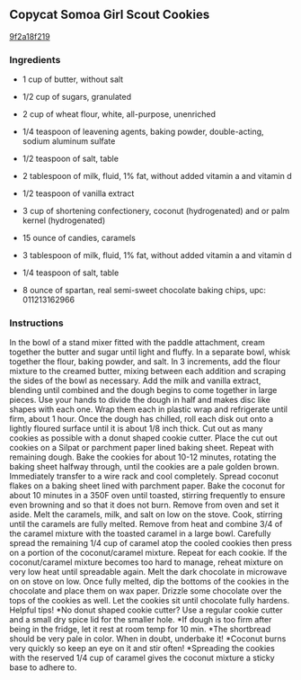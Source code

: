 ## Copycat Somoa Girl Scout Cookies

[9f2a18f219](https://cookpad.com/us/recipes/367978-copycat-somoa-girl-scout-cookies)

### Ingredients

 - 1 cup of butter, without salt

 - 1/2 cup of sugars, granulated

 - 2 cup of wheat flour, white, all-purpose, unenriched

 - 1/4 teaspoon of leavening agents, baking powder, double-acting, sodium aluminum sulfate

 - 1/2 teaspoon of salt, table

 - 2 tablespoon of milk, fluid, 1% fat, without added vitamin a and vitamin d

 - 1/2 teaspoon of vanilla extract

 - 3 cup of shortening confectionery, coconut (hydrogenated) and or palm kernel (hydrogenated)

 - 15 ounce of candies, caramels

 - 3 tablespoon of milk, fluid, 1% fat, without added vitamin a and vitamin d

 - 1/4 teaspoon of salt, table

 - 8 ounce of spartan, real semi-sweet chocolate baking chips, upc: 011213162966

### Instructions

In the bowl of a stand mixer fitted with the paddle attachment, cream together the butter and sugar until light and fluffy. In a separate bowl, whisk together the flour, baking powder, and salt. In 3 increments, add the flour mixture to the creamed butter, mixing between each addition and scraping the sides of the bowl as necessary. Add the milk and vanilla extract, blending until combined and the dough begins to come together in large pieces. Use your hands to divide the dough in half and makes disc like shapes with each one. Wrap them each in plastic wrap and refrigerate until firm, about 1 hour. Once the dough has chilled, roll each disk out onto a lightly floured surface until it is about 1/8 inch thick. Cut out as many cookies as possible with a donut shaped cookie cutter. Place the cut out cookies on a Silpat or parchment paper lined baking sheet. Repeat with remaining dough. Bake the cookies for about 10-12 minutes, rotating the baking sheet halfway through, until the cookies are a pale golden brown. Immediately transfer to a wire rack and cool completely. Spread coconut flakes on a baking sheet lined with parchment paper. Bake the coconut for about 10 minutes in a 350F oven until toasted, stirring frequently to ensure even browning and so that it does not burn. Remove from oven and set it aside. Melt the caramels, milk, and salt on low on the stove. Cook, stirring until the caramels are fully melted. Remove from heat and combine 3/4 of the caramel mixture with the toasted caramel in a large bowl. Carefully spread the remaining 1/4 cup of caramel atop the cooled cookies then press on a portion of the coconut/caramel mixture. Repeat for each cookie. If the coconut/caramel mixture becomes too hard to manage, reheat mixture on very low heat until spreadable again. Melt the dark chocolate in microwave on on stove on low. Once fully melted, dip the bottoms of the cookies in the chocolate and place them on wax paper. Drizzle some chocolate over the tops of the cookies as well. Let the cookies sit until chocolate fully hardens. Helpful tips! *No donut shaped cookie cutter? Use a regular cookie cutter and a small dry spice lid for the smaller hole. *If dough is too firm after being in the fridge, let it rest at room temp for 10 min. *The shortbread should be very pale in color. When in doubt, underbake it! *Coconut burns very quickly so keep an eye on it and stir often! *Spreading the cookies with the reserved 1/4 cup of caramel gives the coconut mixture a sticky base to adhere to.